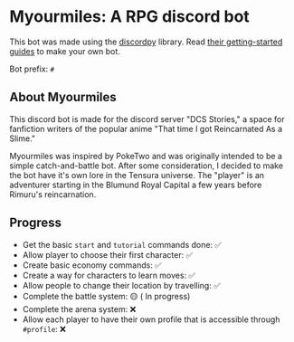 # Myourmiles: A RPG discord bot

This bot was made using the [discordpy](https://discordpy.readthedocs.io/) library.
Read [their getting-started guides](https://discordpy.readthedocs.io/en/stable/#getting-started) to make your own bot.

Bot prefix: `#`

## About Myourmiles

This discord bot is made for the discord server "DCS Stories," a space for fanfiction writers of the popular anime "That time I got Reincarnated As a Slime."

Myourmiles was inspired by PokeTwo and was originally intended to be a simple catch-and-battle bot. After some consideration, I decided to make the bot have it's own lore in the Tensura universe. The "player" is an adventurer starting in the Blumund Royal Capital a few years before Rimuru's reincarnation.

## Progress

- Get the basic `start` and `tutorial` commands done: ✅
- Allow player to choose their first character: ✅
- Create basic economy commands: ✅
- Create a way for characters to learn moves: ✅
- Allow people to change their location by travelling: ✅
- Complete the battle system: 🟡 ( In progress)
- Complete the arena system: ❌
- Allow each player to have their own profile that is accessible through `#profile`: ❌
